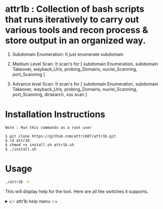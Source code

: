 # attr1b : Collection of bash scripts that runs iteratively to carry out various tools and recon process & store output in an organized way.

1. Subdomain Enumeration:
It just enumerate subdomain

2. Medium Level Scan:
It scan's for [ subdomain Enumeration, subdomain Takeover, wayback_Urls, probing_Domains, nuclei_Scanning, port_Scanning ]

3. Advance level Scan:
It scan's for [ subdomain Enumeration, subdomain Takeover, wayback_Urls, probing_Domains, nuclei_Scanning, port_Scanning, dirsearch, xss scan ]

# Installation Instructions

```
Note : Run this commands as a root user

$ git clone https://github.com/attrib07/attr1b.git
$ cd attr1b
$ chmod +x install.sh attr1b.sh
$ ./install.sh
```

# Usage

```sh
./attr1b -h
```
This will display help for the tool. Here are all the switches it supports.

<details>
<summary> 👉 attr1b help menu 👈</summary>

```
Usage of ./attr1b:
 
  -s
        for only subdomain enumeration
  -m
        for medium level scan [subdomain Enumeration, subdomain Takeover, wayback_Urls, probing_Domains, nuclei_Scanning, port_Scanning]
  -a
        for advance level scan [subdomain Enumeration, subdomain Takeover, wayback_Urls, probing_Domains, nuclei_Scanning, port_Scanning, dirsearch, xss scan] 
```

</details>
